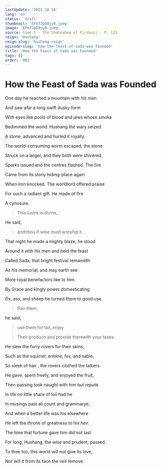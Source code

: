 ```yaml
---
lastUpdate: '2021-10-10'
lang: 'en'
status: 'draft'
thumbnail: 'EFm7JpD9jy8.jpeg'
image: 'EFm7JpD9jy8.jpeg'
source: tome I - The Shahnahma of Firdausi - P. 123
reign: 'Hushang'
reign-slug: 'hushang-reign'
episode-slug: 'how-the-feast-of-sada-was-founded'
title: 'How the Feast of Sada was Founded'
tags: []
order: '002'
---
```


<!-- LTeX: language=en -->

# How the Feast of Sada was Founded

One day he reached a mountain with his men

And saw afar a long swift dusky form

With eyes like pools of blood and jaws whose smoke

Bedimmed the world. Hushang the wary seized

A stone, advanced and hurled it royally.

The world-consuming worm escaped, the stone

Struck on a larger, and they both were shivered.

Sparks issued and the centres flashed. The fire

Came from its stony hiding-place again

When iron knocked. The worldlord offered praise

For such a radiant gift. He made of fire

A cynosure.

> This lustre is divine,

He said,

> and thou if wise must worship it.

That night he made a mighty blaze, he stood

Around it with his men and held the feast

Called Sada; that bright festival remaineth

As his memorial, and may earth see

More royal benefactors like to him.

By Grace and kingly power domesticating

Ox, ass, and sheep he turned them to good use.

> Pair them,

he said,

> use them for toil, enjoy
>
> Their produce and provide therewith your taxes.

He slew the furry rovers for their skins,

Such as the squirrel, ermine, fox, and sable,

So sleek of hair ; the rovers clothed the talkers.

He gave, spent freely, and enjoyed the fruit,

Then passing took naught with him but repute.

In life no little share of toil had he

In musings past all count and grammarye,

And when a better life was his elsewhere

He left the throne of greatness to his heir.

The time that fortune gave him did not last

For long, Hushang, the wise and prudent, passed.

To thee too, this world will not give its love,

Nor will it from its face the veil remove.
